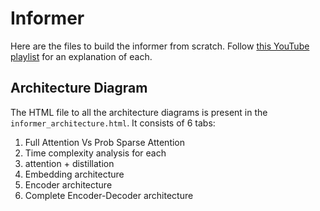 # Informer
Here are the files to build the informer from scratch. Follow [this YouTube playlist](https://www.youtube.com/playlist?list=PLTl9hO2Oobd8Ul2XpG9bwoTOvNY0EazbT) for an explanation of each.

## Architecture Diagram
The HTML file to all the architecture diagrams is present in the `informer_architecture.html`. It consists of 6 tabs:
1. Full Attention Vs Prob Sparse Attention
2. Time complexity analysis for each
3. attention + distillation
4. Embedding architecture  
5. Encoder architecture 
6. Complete Encoder-Decoder architecture
